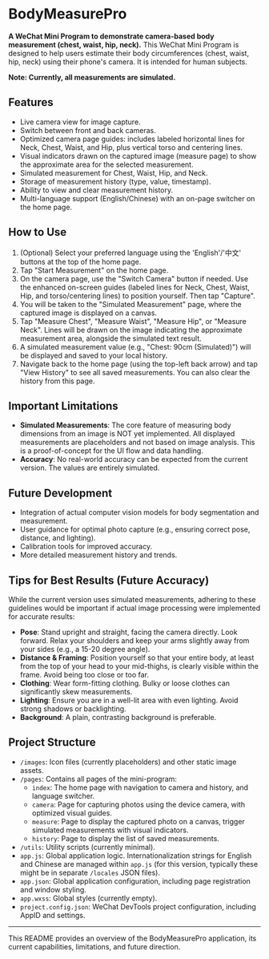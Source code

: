 # BodyMeasurePro

**A WeChat Mini Program to demonstrate camera-based body measurement (chest, waist, hip, neck).**
This WeChat Mini Program is designed to help users estimate their body circumferences (chest, waist, hip, neck) using their phone's camera. It is intended for human subjects.

**Note: Currently, all measurements are simulated.**

## Features

*   Live camera view for image capture.
*   Switch between front and back cameras.
*   Optimized camera page guides: includes labeled horizontal lines for Neck, Chest, Waist, and Hip, plus vertical torso and centering lines.
*   Visual indicators drawn on the captured image (measure page) to show the approximate area for the selected measurement.
*   Simulated measurement for Chest, Waist, Hip, and Neck.
*   Storage of measurement history (type, value, timestamp).
*   Ability to view and clear measurement history.
*   Multi-language support (English/Chinese) with an on-page switcher on the home page.

## How to Use

1.  (Optional) Select your preferred language using the 'English'/'中文' buttons at the top of the home page.
2.  Tap "Start Measurement" on the home page.
3.  On the camera page, use the "Switch Camera" button if needed. Use the enhanced on-screen guides (labeled lines for Neck, Chest, Waist, Hip, and torso/centering lines) to position yourself. Then tap "Capture".
4.  You will be taken to the "Simulated Measurement" page, where the captured image is displayed on a canvas.
5.  Tap "Measure Chest", "Measure Waist", "Measure Hip", or "Measure Neck". Lines will be drawn on the image indicating the approximate measurement area, alongside the simulated text result.
6.  A simulated measurement value (e.g., "Chest: 90cm (Simulated)") will be displayed and saved to your local history.
7.  Navigate back to the home page (using the top-left back arrow) and tap "View History" to see all saved measurements. You can also clear the history from this page.

## Important Limitations

*   **Simulated Measurements**: The core feature of measuring body dimensions from an image is NOT yet implemented. All displayed measurements are placeholders and not based on image analysis. This is a proof-of-concept for the UI flow and data handling.
*   **Accuracy**: No real-world accuracy can be expected from the current version. The values are entirely simulated.

## Future Development

*   Integration of actual computer vision models for body segmentation and measurement.
*   User guidance for optimal photo capture (e.g., ensuring correct pose, distance, and lighting).
*   Calibration tools for improved accuracy.
*   More detailed measurement history and trends.

## Tips for Best Results (Future Accuracy)

While the current version uses simulated measurements, adhering to these guidelines would be important if actual image processing were implemented for accurate results:

*   **Pose**: Stand upright and straight, facing the camera directly. Look forward. Relax your shoulders and keep your arms slightly away from your sides (e.g., a 15-20 degree angle).
*   **Distance & Framing**: Position yourself so that your entire body, at least from the top of your head to your mid-thighs, is clearly visible within the frame. Avoid being too close or too far.
*   **Clothing**: Wear form-fitting clothing. Bulky or loose clothes can significantly skew measurements.
*   **Lighting**: Ensure you are in a well-lit area with even lighting. Avoid strong shadows or backlighting.
*   **Background**: A plain, contrasting background is preferable.

## Project Structure

*   `/images`: Icon files (currently placeholders) and other static image assets.
*   `/pages`: Contains all pages of the mini-program:
    *   `index`: The home page with navigation to camera and history, and language switcher.
    *   `camera`: Page for capturing photos using the device camera, with optimized visual guides.
    *   `measure`: Page to display the captured photo on a canvas, trigger simulated measurements with visual indicators.
    *   `history`: Page to display the list of saved measurements.
*   `/utils`: Utility scripts (currently minimal).
*   `app.js`: Global application logic. Internationalization strings for English and Chinese are managed within `app.js` (for this version, typically these might be in separate `/locales` JSON files).
*   `app.json`: Global application configuration, including page registration and window styling.
*   `app.wxss`: Global styles (currently empty).
*   `project.config.json`: WeChat DevTools project configuration, including AppID and settings.

---
This README provides an overview of the BodyMeasurePro application, its current capabilities, limitations, and future direction.
